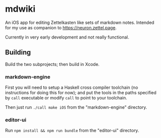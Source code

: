 # mdwiki

An iOS app for editing Zettelkasten like sets of markdown notes. Intended for my
use as companion to https://neuron.zettel.page.

Currently in very early development and not really functional.

## Building
Build the two subprojects; then build in Xcode.

### markdown-engine
First you will need to setup a Haskell cross compiler toolchain (no instructions
for doing this for now); and put the tools in the paths specified by `call`
executable or modify `call` to point to your toolchain.

Then just run `./call make iOS` from the "markdown-engine" directory.

### editor-ui
Run `npm install && npm run bundle` from the "editor-ui" directory.
